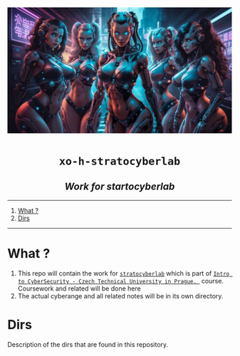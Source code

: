 ## ![](./gfx/x.jpeg)

<h1 align="center"><code>xo-h-stratocyberlab</code></h1>
<h2 align="center"><i>Work for startocyberlab</i></h2>

---

1. [What ?](#what-)
2. [Dirs](#dirs)

---

# What ?

1. This repo will contain the work for [`stratocyberlab`](https://github.com/stratosphereips/stratocyberlab) which is part of [`Intro to CyberSecurity - Czech Technical University in Prague. `](https://cybersecurity.bsy.fel.cvut.cz/) course. Coursework and related will be done here
2. The actual cyberange and all related notes will be in its own directory.

# Dirs

Description of the dirs that are found in this repository.
